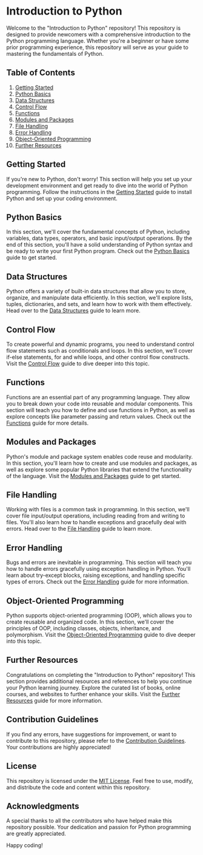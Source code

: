 # Introduction to Python

Welcome to the "Introduction to Python" repository! This repository is designed to provide newcomers with a comprehensive introduction to the Python programming language. Whether you're a beginner or have some prior programming experience, this repository will serve as your guide to mastering the fundamentals of Python.

## Table of Contents

1. [Getting Started](#getting-started)
2. [Python Basics](#python-basics)
3. [Data Structures](#data-structures)
4. [Control Flow](#control-flow)
5. [Functions](#functions)
6. [Modules and Packages](#modules-and-packages)
7. [File Handling](#file-handling)
8. [Error Handling](#error-handling)
9. [Object-Oriented Programming](#object-oriented-programming)
10. [Further Resources](#further-resources)

## Getting Started

If you're new to Python, don't worry! This section will help you set up your development environment and get ready to dive into the world of Python programming. Follow the instructions in the [Getting Started](./getting_started.md) guide to install Python and set up your coding environment.

## Python Basics

In this section, we'll cover the fundamental concepts of Python, including variables, data types, operators, and basic input/output operations. By the end of this section, you'll have a solid understanding of Python syntax and be ready to write your first Python program. Check out the [Python Basics](./python_basics.md) guide to get started.

## Data Structures

Python offers a variety of built-in data structures that allow you to store, organize, and manipulate data efficiently. In this section, we'll explore lists, tuples, dictionaries, and sets, and learn how to work with them effectively. Head over to the [Data Structures](./data_structures.md) guide to learn more.

## Control Flow

To create powerful and dynamic programs, you need to understand control flow statements such as conditionals and loops. In this section, we'll cover if-else statements, for and while loops, and other control flow constructs. Visit the [Control Flow](./control_flow.md) guide to dive deeper into this topic.

## Functions

Functions are an essential part of any programming language. They allow you to break down your code into reusable and modular components. This section will teach you how to define and use functions in Python, as well as explore concepts like parameter passing and return values. Check out the [Functions](./functions.md) guide for more details.

## Modules and Packages

Python's module and package system enables code reuse and modularity. In this section, you'll learn how to create and use modules and packages, as well as explore some popular Python libraries that extend the functionality of the language. Visit the [Modules and Packages](./modules_packages.md) guide to get started.

## File Handling

Working with files is a common task in programming. In this section, we'll cover file input/output operations, including reading from and writing to files. You'll also learn how to handle exceptions and gracefully deal with errors. Head over to the [File Handling](./file_handling.md) guide to learn more.

## Error Handling

Bugs and errors are inevitable in programming. This section will teach you how to handle errors gracefully using exception handling in Python. You'll learn about try-except blocks, raising exceptions, and handling specific types of errors. Check out the [Error Handling](./error_handling.md) guide for more information.

## Object-Oriented Programming

Python supports object-oriented programming (OOP), which allows you to create reusable and organized code. In this section, we'll cover the principles of OOP, including classes, objects, inheritance, and polymorphism. Visit the [Object-Oriented Programming](./oop.md) guide to dive deeper into this topic.

## Further Resources

Congratulations on completing the "Introduction to Python" repository! This section provides additional resources and references to help you continue your Python learning journey. Explore the curated list of books, online courses, and websites to further enhance your skills. Visit the [Further Resources](./further_resources.md) guide for more information.

## Contribution Guidelines

If you find any errors, have suggestions for improvement, or want to contribute to this repository, please refer to the [Contribution Guidelines](./contributing.md). Your contributions are highly appreciated!

## License

This repository is licensed under the [MIT License](./LICENSE). Feel free to use, modify, and distribute the code and content within this repository.

## Acknowledgments

A special thanks to all the contributors who have helped make this repository possible. Your dedication and passion for Python programming are greatly appreciated.

Happy coding!
